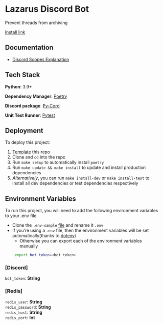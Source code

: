 # Lazarus Discord Bot

Prevent threads from archiving

[Install link](https://discord.com/api/oauth2/authorize?client_id=965283118477094992&permissions=543582182592&scope=bot%20applications.commands)

## Documentation

- [Discord Scopes Explanation](https://discord.com/developers/docs/topics/oauth2)

## Tech Stack

**Python:** 3.9+

**Dependency Manager**: [Poetry](https://python-poetry.org/)

**Discord package**: [Py-Cord](https://docs.pycord.dev/en/master/index.html)

**Unit Test Runner**: [Pytest](https://docs.pytest.org/en/stable/)

## Deployment

To deploy this project:

1. [Template](https://github.com/dragid10/discord-bot-template/generate) this repo
1. Clone and `cd` into the repo
1. Run `make setup` to automatically install `poetry`
1. Run `make update && make install` to update and install production dependencies
1. _Alternatively_, you can run `make install-dev` or `make install-test` to install all dev dependencies or test dependencies respectively
## Environment Variables

To run this project, you will need to add the following environment variables to your .env file

- Clone the `.env-sample` [file](https://github.com/dragid10/lazarus-bot/blob/master/.env.sample) and rename it `.env`
- If you're using a `.env` file, then the environment variables will be set automatically(thanks
  to [dotenv](https://pypi.org/project/python-dotenv/))
    - Otherwise you can export each of the environment variables manually
   ```bash
    export bot_token=<bot_token>
   ```

### [Discord]

`bot_token`: **String**

### [Redis]

`redis_user`: **String**  
`redis_password`: **String**  
`redis_host`: **String**  
`redis_port`: **Int**  
